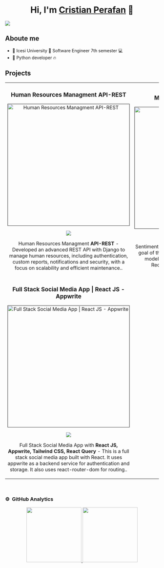 <div align="center">
<h1 align="center">Hi, I'm <a href="https://aristi.dev">Cristian Perafan</a> 👋</h1>
</div>
<img src="https://i.postimg.cc/MH83NV8R/Banner.png">


## Aboute me

- 📘 Icesi University 💙 Software Engineer 7th semester 💻
-  🐍 Python developer 🔥

## Projects

<table>
<tr>
<td width="50%">
<h3 align="center">Human Resources Managment API-REST</h3>
<div align="center">
<a href=""><img src="https://i.postimg.cc/SK1rFPwc/hrma-APIREST.jpg" width="400" alt="Human Resources Managment API-REST"></a>
<p>
<a href="https://github.com/CristianPerafan/DjangoHRManagementAPI" target="_blank">
<img src="https://img.shields.io/badge/CÓDIGO-ff9?style=for-the-badge&logo=github&logoColor=black">
</a>

</p>
<p>Human Resources Managment <strong>API-REST</strong> - Developed an advanced REST API with Django to manage human resources, including authentication, custom reports, notifications and security, with a focus on scalability and efficient maintenance..</p>
</div>                                                                                     
</td>

<td width="50%">
<h3 align="center">Model for Sentiment Analysis</h3>
<div align="center">
<a href=""><img src="https://i.postimg.cc/Gmpd6RVj/Sentiment-Analysis-Model.png" width="400" alt="Model for Sentiment Analysis"></a>
<p>
<a href="https://github.com/CristianPerafan/sentiment-analysisModel-ti2" target="_blank">
<img src="https://img.shields.io/badge/CÓDIGO-ff9?style=for-the-badge&logo=github&logoColor=black">
</a>

</p>
<p>Sentiment Analysis with <strong>Supervised Learning </strong> - The goal of this project is to build a sentiment analysis model using supervised learning with vanilla Recurrent Neural Networks and LSTM.</p>
</div>                                                                                     
</td>
</tr>
<tr>
<td width="50%">
<h3 align="center">Full Stack Social Media App | React JS - Appwrite</h3>
<div align="center">
<a href=""><img src="https://i.postimg.cc/0ytLMfzY/Full-Stack-Social-Media-App.png" width="400" alt="Full Stack Social Media App | React JS - Appwrite"></a>
<p>
<a href="https://github.com/CristianPerafan/FullStackSocialMediaApp" target="_blank">
<img src="https://img.shields.io/badge/CÓDIGO-ff9?style=for-the-badge&logo=github&logoColor=black">
</a>

</p>
<p>Full Stack Social Media App with <strong>React JS, Appwrite, Tailwind CSS, React Query </strong> - This is a full stack social media app built with React. It uses appwrite as a backend service for authentication and storage. It also uses react-router-dom for routing..</p>
</div>                                                                                     
</td>
  
</tr>



</table>                                                                                 
</div>
<br>

### ⚙️ &nbsp;GitHub Analytics

<p align="center">
<a href="https://github.com/CristianPerafan">
  <img height="180em" src="https://github-readme-stats-eight-theta.vercel.app/api?username=CristianPerafan&show_icons=true&theme=algolia&include_all_commits=true&count_private=true"/>
  <img height="180em" src="https://github-readme-stats-eight-theta.vercel.app/api/top-langs/?username=CristianPerafan&layout=compact&langs_count=8&theme=algolia"/>
</a>
</p>






